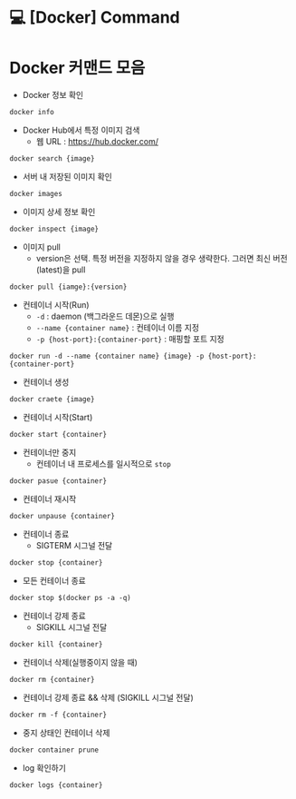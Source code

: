 💻 [Docker] Command
======================

# Docker 커맨드 모음
* Docker 정보 확인
```
docker info
```
* Docker Hub에서 특정 이미지 검색
    * 웹 URL : https://hub.docker.com/
```
docker search {image}
```
* 서버 내 저장된 이미지 확인
```
docker images
```
* 이미지 상세 정보 확인
```
docker inspect {image}
```
* 이미지 pull
    * version은 선택. 특정 버전을 지정하지 않을 경우 생략한다. 그러면 최신 버전(latest)을 pull
```
docker pull {iamge}:{version}
```
* 컨테이너 시작(Run)
    * `-d` : daemon (백그라운드 데몬)으로 실행
    * `--name {container name}` : 컨테이너 이름 지정
    * `-p {host-port}:{container-port}` : 매핑할 포트 지정
```
docker run -d --name {container name} {image} -p {host-port}:{container-port}
```
* 컨테이너 생성
```
docker craete {image}
```
* 컨테이너 시작(Start)
```
docker start {container}
```
* 컨테이너만 중지
    * 컨테이너 내 프로세스를 일시적으로 `stop`
```
docker pasue {container}
```
* 컨테이너 재시작
```
docker unpause {container}
```
* 컨테이너 종료
    * SIGTERM 시그널 전달
```
docker stop {container}
```
* 모든 컨테이너 종료
```
docker stop $(docker ps -a -q)
```
* 컨테이너 강제 종료
    * SIGKILL 시그널 전달
```
docker kill {container}
```
* 컨테이너 삭제(실행중이지 않을 때)
```
docker rm {container}
```
* 컨테이너 강제 종료 && 삭제 (SIGKILL 시그널 전달)
```
docker rm -f {container}
```
* 중지 상태인 컨테이너 삭제
```
docker container prune
```

* log 확인하기
```
docker logs {container}
```


